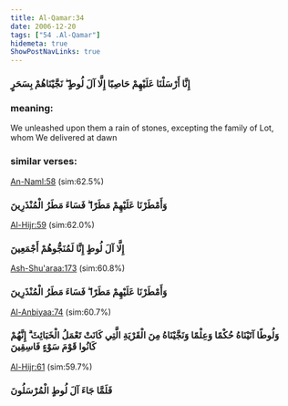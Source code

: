 ```yaml
---
title: Al-Qamar:34
date: 2006-12-20
tags: ["54 .Al-Qamar"]
hidemeta: true 
ShowPostNavLinks: true 
---
```

### إِنَّا أَرْسَلْنَا عَلَيْهِمْ حَاصِبًا إِلَّا آلَ لُوطٍ ۖ نَجَّيْنَاهُمْ بِسَحَرٍ
### meaning: 
We unleashed upon them a rain of stones, excepting the family of Lot, whom We delivered at dawn
### similar verses: 

[An-Naml:58](/27/58) (sim:62.5%)

### وَأَمْطَرْنَا عَلَيْهِمْ مَطَرًا ۖ فَسَاءَ مَطَرُ الْمُنْذَرِينَ

[Al-Hijr:59](/15/59) (sim:62.0%)

### إِلَّا آلَ لُوطٍ إِنَّا لَمُنَجُّوهُمْ أَجْمَعِينَ

[Ash-Shu'araa:173](/26/173) (sim:60.8%)

### وَأَمْطَرْنَا عَلَيْهِمْ مَطَرًا ۖ فَسَاءَ مَطَرُ الْمُنْذَرِينَ

[Al-Anbiyaa:74](/21/74) (sim:60.7%)

### وَلُوطًا آتَيْنَاهُ حُكْمًا وَعِلْمًا وَنَجَّيْنَاهُ مِنَ الْقَرْيَةِ الَّتِي كَانَتْ تَعْمَلُ الْخَبَائِثَ ۗ إِنَّهُمْ كَانُوا قَوْمَ سَوْءٍ فَاسِقِينَ

[Al-Hijr:61](/15/61) (sim:59.7%)

### فَلَمَّا جَاءَ آلَ لُوطٍ الْمُرْسَلُونَ
